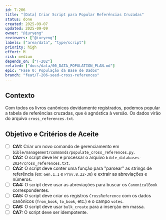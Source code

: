 ```yaml
---
id: T-206
title: "[Data] Criar Script para Popular Referências Cruzadas"
status: done
created: 2025-09-07
updated: 2025-09-09
owner: "@iuryeng"
reviewers: ["@iuryeng"]
labels: ["area/data", "type/script"]
priority: high
effort: M
risk: medium
depends_on: ["T-202"]
related: ["docs/data/00_DATA_POPULATION_PLAN.md"]
epic: "Fase 0: População da Base de Dados"
branch: "feat/T-206-seed-cross-references"
---
```


## Contexto
Com todos os livros canônicos devidamente registrados, podemos popular a tabela de referências cruzadas, que é agnóstica à versão. Os dados virão do arquivo `cross_references.txt`.

## Objetivo e Critérios de Aceite
- [ ] **CA1:** Criar um novo comando de gerenciamento em `bible/management/commands/populate_cross_references.py`.
- [ ] **CA2:** O script deve ler e processar o arquivo `bible_databases-2024/cross_references.txt`.
- [ ] **CA3:** O script deve conter uma função para "parsear" as strings de referência (ex: `Gen.1.1` e `Prov.8.22-30`) e extrair as abreviações e números.
- [ ] **CA4:** O script deve usar as abreviações para buscar os `CanonicalBook` correspondentes.
- [ ] **CA5:** O script deve criar os registros `CrossReference` com os dados canônicos (`from_book`, `to_book`, etc.) e o campo `votes`.
- [ ] **CA6:** O script deve usar `bulk_create` para a inserção em massa.
- [ ] **CA7:** O script deve ser idempotente.
